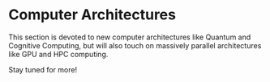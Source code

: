 # Computer Architectures

This section is devoted to new computer architectures like Quantum and Cognitive Computing, but will also touch on massively parallel architectures like GPU and HPC computing.

Stay tuned for more! 
